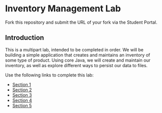 # Inventory Management Lab

Fork this repository and submit the URL of your fork via the Student Portal.

## Introduction

This is a multipart lab, intended to be completed in order. We will be building a simple application that creates and maintains an inventory of some type of product. Using core Java, we will create and maintain our inventory, as well as explore different ways to persist our data to files.

Use the following links to complete this lab:

* [Section 1](./instructions/section-01.md)
* [Section 2](https://github.com/Zipcodecore/Product-Inventory-Lab/blob/master/instructions/section-02.md)
* [Section 3](https://github.com/Zipcodecore/Product-Inventory-Lab/blob/master/instructions/section-03.md)
* [Section 4](https://github.com/Zipcodecore/Product-Inventory-Lab/blob/master/instructions/section-04.md)
* [Section 5](https://github.com/Zipcodecore/Product-Inventory-Lab/blob/master/instructions/section-05.md)
